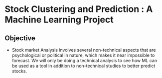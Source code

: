 # Stock Clustering and Prediction : A Machine Learning Project
## Objective
* Stock market Analysis involves several non-technical aspects that are psychological or political in nature, which makes it near impossible to forecast.
We will only be doing a technical analysis to see how ML can be used as a tool in addition to non-technical studies to better predict stocks.
